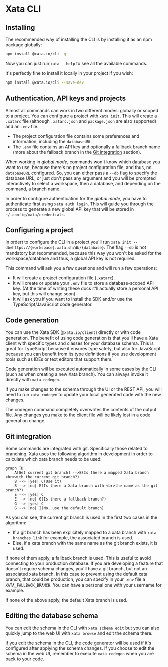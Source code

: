 # Xata CLI

## Installing

The recommended way of installing the CLI is by installing it as an npm package globally:

```bash
npm install @xata.io/cli -g
```

Now you can just run `xata --help` to see all the available commands.

It's perfectly fine to install it locally in your project if you wish:

```bash
npm install @xata.io/cli --save-dev
```

## Authentication, API keys and projects

Almost all commands can work in two different modes: globally or scoped to a project. You can configure a project with `xata init`. This will create a `.xatarc` file (although `.xatarc.json` and `package.json` are also supported) and an `.env` file.

- The project configuration file contains some preferences and information, including the `databaseURL`.
- The `.env` file contains an API key and optionally a fallback branch name (more about the fallback branch in the [Git integration](#git-integration) section).

When working in _global mode_, commands won't know which database you want to use, because there's no project configuration file, and thus, no `databaseURL` configured. So, you can either pass a `--db` flag to specify the database URL, or just don't pass any argument and you will be prompted interactively to select a workspace, then a database, and depending on the command, a branch name.

In order to configure authentication for the _global mode_, you have to authenticate first using `xata auth login`. This will guide you through the process to generate a new global API key that will be stored in `~/.config/xata/credentials`.

## Configuring a project

In ordert to configure the CLI in a project you'll run `xata init --db=https://{workspace}.xata.sh/db/{database}`. The flag `--db` is not mandatory but recommended, because this way you won't be asked for the workspace/database and thus, a global API key is not required.

This command will ask you a few questions and will run a few operations:

- It will create a project configuration file (`.xatarc`).
- It will create or update your `.env` file to store a database-scoped API key. (At the time of writing these docs it'll actually store a personal API key, but this will change soon).
- It will ask you if you want to install the SDK and/or use the TypeScript/JavaScript code generator.

## Code generation

You can use the Xata SDK (`@xata.io/client`) directly or with code generation. The benefit of using code generation is that you'll have a Xata client with specific types and classes for your database schema. This is great for TypeScript because it ensures type safety, but also for JavaScript because you can benefit from its type definitions if you use development tools such as IDEs or text editors that support them.

Code generation will be executed automatically in some cases by the CLI (such as when creating a new Xata branch). You can always invoke it directly with `xata codegen`.

If you make changes to the schema through the UI or the REST API, you will need to run `xata codegen` to update your local generated code with the new changes.

The codegen command completely overwrites the contents of the output file. Any changes you make to the client file will be likely lost in a code generation change.

## Git integration

Some commands are integrated with git. Specifically those related to branching. Xata uses the following algorithm in development in order to calculate which xata branch needs to be used:

```mermaid
graph TD
    A[Get current git branch] -->B(Is there a mapped Xata branch <br>with the current git branch?)
    B --> |yes| C(Use it)
    B --> |no| E(Is there a Xata branch with <br>the name as the git branch?)
    E --> |yes| C
    E --> |no| G(Is there a fallback branch?)
    G --> |yes| C
    G --> |no| I(No, use the default branch)
```

As you can see, the current git branch is used in the first two cases in the algorithm:

- If a git branch has been explicitely mapped to a xata branch with `xata branches link` for example, the associated branch is used.
- Else, if a xata branch with the same name as the git branch exists, it is used.

If none of them apply, a fallback branch is used. This is useful to avoid connecting to your production database. If you are developing a feature that doesn't require schema changes, you'll have a git branch, but not an associated xata branch. In this case to prevent using the default xata branch, that could be production, you can specify in your `.env` file a `XATA_FALLBACK_BRANCH`. You can have a personal one with your username for example.

If none of the above apply, the default Xata branch is used.

## Editing the database schema

You can edit the schema in the CLI with `xata schema edit` but you can also quickly jump to the web UI with `xata browse` and edit the schema there.

If you edit the schema in the CLI, the code generator will be used if it's configured after applying the schema changes. If you choose to edit the schema in the web UI, remember to execute `xata codegen` when you are back to your code.

